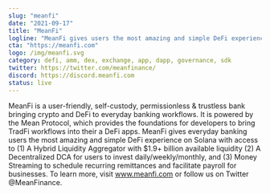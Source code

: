 ```yaml
---
slug: "meanfi"
date: "2021-09-17"
title: "MeanFi"
logline: "MeanFi gives users the most amazing and simple DeFi experience on Solana."
cta: "https://meanfi.com"
logo: /img/meanfi.svg
category: defi, amm, dex, exchange, app, dapp, governance, sdk
twitter: https://twitter.com/meanfinance/
discord: https://discord.meanfi.com
status: live
---
```


MeanFi is a user-friendly, self-custody, permissionless & trustless bank bringing crypto and DeFi to everyday banking workflows. It is powered by the Mean Protocol, which provides the foundations for developers to bring TradFi workflows into their a DeFi apps. MeanFi gives everyday banking users the most amazing and simple DeFi experience on Solana with access to (1) A Hybrid Liquidity Aggregator with $1.9+ billion available liquidity (2) A Decentralized DCA for users to invest daily/weekly/monthly, and (3) Money Streaming to schedule recurring remittances and facilitate payroll for businesses. To learn more, visit www.meanfi.com or follow us on Twitter @MeanFinance.